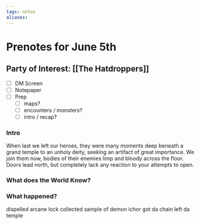 ```yaml
---
tags: notes
aliases:
---
```


# Prenotes for June 5th
## Party of Interest: [[The Hatdroppers]]
- [ ] DM Screen
- [ ] Notepaper
- [ ] Prep
	- [ ] maps?
	- [ ] encounters / monsters?
	- [ ] intro / recap?

### Intro

When last we left our heroes, they were many moments deep beneath a grand temple to an unholy deity, seeking an artifact of great importance. We join them now, bodies of their enemies limp and bloody across the floor. Doors lead north, but completely lack any reaction to your attempts to open.

### What does the World Know?

### What happened?

dispelled arcane lock
collected sample of demon ichor
got da chain
left da temple